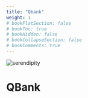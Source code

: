 ```yaml
---
title: "Qbank"
weight: 1
# bookFlatSection: false
# bookToc: true
# bookHidden: false
# bookCollapseSection: false
# bookComments: true
---
```


![serendipity](https://placehold.co/200.svg)

# QBank
